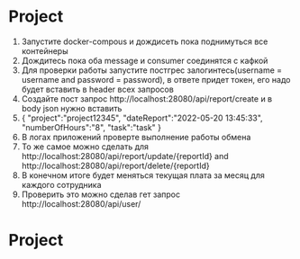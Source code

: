 # Project
1) Запустите docker-compous и дождисеть пока поднимуться все контейнеры
2) Дождитесь пока оба message и consumer соединятся с кафкой
3) Для проверки работы запустите постгрес залогинтесь(username = username and password = password), в ответе придет токен, его надо будет вставить в header всех запросов
4) Создайте пост запрос http://localhost:28080/api/report/create и в body json нужно вставить 
5) {
    "project":"project12345",
    "dateReport":"2022-05-20 13:45:33",
    "numberOfHours":"8",
    "task":"task"
}
5) В логах приложений проверте выполнение работы обмена 
6) То же самое можно сделать для http://localhost:28080/api/report/update/{reportId} and http://localhost:28080/api/report/delete/{reportId} 
7) В конечном итоге будет меняться текущая плата за месяц для каждого сотрудника
8) Проверить это можно сделав гет запрос http://localhost:28080/api/user/
# Project
